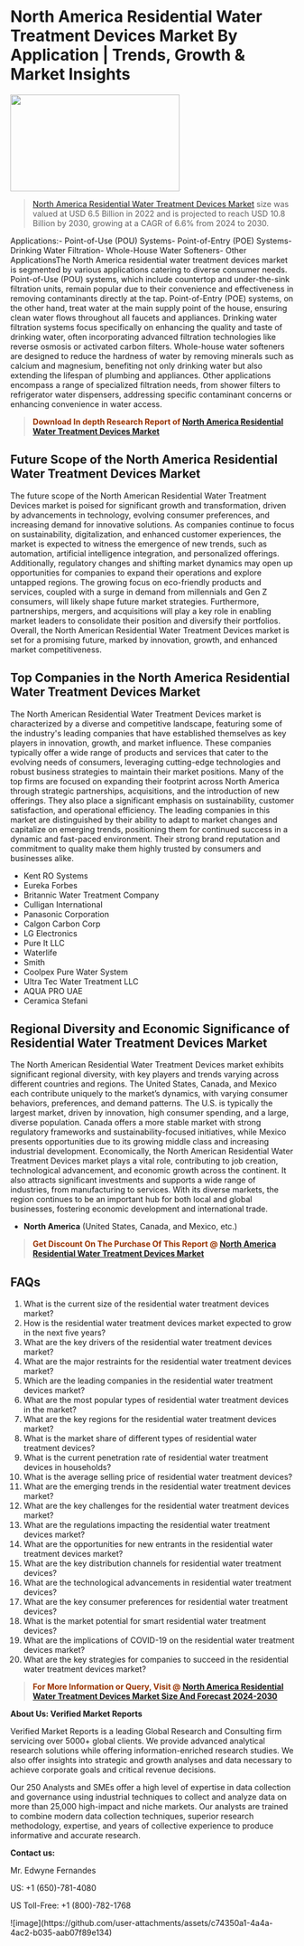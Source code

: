 <p><h1>North America Residential Water Treatment Devices Market By Application | Trends, Growth & Market Insights</h1><p><img class="aligncenter size-medium wp-image-105565" src="https://ffe5etoiles.com/wp-content/uploads/2025/01/MST7-300x171.png" alt="" width="300" height="171" /></p><blockquote><p><a href="https://www.verifiedmarketreports.com/download-sample/?rid=125322&utm_source=Github-NA&utm_medium=366" target="_blank">North America Residential Water Treatment Devices Market</a>  size was valued at USD 6.5 Billion in 2022 and is projected to reach USD 10.8 Billion by 2030, growing at a CAGR of 6.6% from 2024 to 2030.</p></blockquote>Applications:- Point-of-Use (POU) Systems- Point-of-Entry (POE) Systems- Drinking Water Filtration- Whole-House Water Softeners- Other ApplicationsThe North America residential water treatment devices market is segmented by various applications catering to diverse consumer needs. Point-of-Use (POU) systems, which include countertop and under-the-sink filtration units, remain popular due to their convenience and effectiveness in removing contaminants directly at the tap. Point-of-Entry (POE) systems, on the other hand, treat water at the main supply point of the house, ensuring clean water flows throughout all faucets and appliances. Drinking water filtration systems focus specifically on enhancing the quality and taste of drinking water, often incorporating advanced filtration technologies like reverse osmosis or activated carbon filters. Whole-house water softeners are designed to reduce the hardness of water by removing minerals such as calcium and magnesium, benefiting not only drinking water but also extending the lifespan of plumbing and appliances. Other applications encompass a range of specialized filtration needs, from shower filters to refrigerator water dispensers, addressing specific contaminant concerns or enhancing convenience in water access.</p><blockquote><p><span style="color: #993300;"><strong>Download In depth Research Report of <a href="https://www.verifiedmarketreports.com/download-sample/?rid=125322&utm_source=Github-NA&utm_medium=366">North America Residential Water Treatment Devices Market</a></strong></span></p></blockquote><h2>Future Scope of the North America Residential Water Treatment Devices Market</h2><p>The future scope of the North American Residential Water Treatment Devices market is poised for significant growth and transformation, driven by advancements in technology, evolving consumer preferences, and increasing demand for innovative solutions. As companies continue to focus on sustainability, digitalization, and enhanced customer experiences, the market is expected to witness the emergence of new trends, such as automation, artificial intelligence integration, and personalized offerings. Additionally, regulatory changes and shifting market dynamics may open up opportunities for companies to expand their operations and explore untapped regions. The growing focus on eco-friendly products and services, coupled with a surge in demand from millennials and Gen Z consumers, will likely shape future market strategies. Furthermore, partnerships, mergers, and acquisitions will play a key role in enabling market leaders to consolidate their position and diversify their portfolios. Overall, the North American Residential Water Treatment Devices market is set for a promising future, marked by innovation, growth, and enhanced market competitiveness.</p><h2>Top Companies in the North America Residential Water Treatment Devices Market</h2><p>The North American Residential Water Treatment Devices market is characterized by a diverse and competitive landscape, featuring some of the industry's leading companies that have established themselves as key players in innovation, growth, and market influence. These companies typically offer a wide range of products and services that cater to the evolving needs of consumers, leveraging cutting-edge technologies and robust business strategies to maintain their market positions. Many of the top firms are focused on expanding their footprint across North America through strategic partnerships, acquisitions, and the introduction of new offerings. They also place a significant emphasis on sustainability, customer satisfaction, and operational efficiency. The leading companies in this market are distinguished by their ability to adapt to market changes and capitalize on emerging trends, positioning them for continued success in a dynamic and fast-paced environment. Their strong brand reputation and commitment to quality make them highly trusted by consumers and businesses alike.</p><p><ul><li>Kent RO Systems </li><li> Eureka Forbes </li><li> Britannic Water Treatment Company </li><li> Culligan International </li><li> Panasonic Corporation </li><li> Calgon Carbon Corp </li><li> LG Electronics </li><li> Pure It LLC </li><li> Waterlife </li><li> Smith </li><li> Coolpex Pure Water System </li><li> Ultra Tec Water Treatment LLC </li><li> AQUA PRO UAE </li><li> Ceramica Stefani</li></ul></p><h2>Regional Diversity and Economic Significance of Residential Water Treatment Devices Market</h2><p>The North American Residential Water Treatment Devices market exhibits significant regional diversity, with key players and trends varying across different countries and regions. The United States, Canada, and Mexico each contribute uniquely to the market’s dynamics, with varying consumer behaviors, preferences, and demand patterns. The U.S. is typically the largest market, driven by innovation, high consumer spending, and a large, diverse population. Canada offers a more stable market with strong regulatory frameworks and sustainability-focused initiatives, while Mexico presents opportunities due to its growing middle class and increasing industrial development. Economically, the North American Residential Water Treatment Devices market plays a vital role, contributing to job creation, technological advancement, and economic growth across the continent. It also attracts significant investments and supports a wide range of industries, from manufacturing to services. With its diverse markets, the region continues to be an important hub for both local and global businesses, fostering economic development and international trade.</p><ul>    <li><strong>North America</strong> (United States, Canada, and Mexico, etc.)</li></ul><blockquote><p><span style="color: #993300;"><strong>Get Discount On The Purchase Of This Report @ <a href="https://www.verifiedmarketreports.com/ask-for-discount/?rid=125322&utm_source=Github-NA&utm_medium=366">North America Residential Water Treatment Devices Market</a></strong></span></p></blockquote><h2>FAQs</h2><p><ol>  <li>What is the current size of the residential water treatment devices market?</div><div></li>  <li>How is the residential water treatment devices market expected to grow in the next five years?</div><div></li>  <li>What are the key drivers of the residential water treatment devices market?</div><div></li>  <li>What are the major restraints for the residential water treatment devices market?</div><div></li>  <li>Which are the leading companies in the residential water treatment devices market?</div><div></li>  <li>What are the most popular types of residential water treatment devices in the market?</div><div></li>  <li>What are the key regions for the residential water treatment devices market?</div><div></li>  <li>What is the market share of different types of residential water treatment devices?</div><div></li>  <li>What is the current penetration rate of residential water treatment devices in households?</div><div></li>  <li>What is the average selling price of residential water treatment devices?</div><div></li>  <li>What are the emerging trends in the residential water treatment devices market?</div><div></li>  <li>What are the key challenges for the residential water treatment devices market?</div><div></li>  <li>What are the regulations impacting the residential water treatment devices market?</div><div></li>  <li>What are the opportunities for new entrants in the residential water treatment devices market?</div><div></li>  <li>What are the key distribution channels for residential water treatment devices?</div><div></li>  <li>What are the technological advancements in residential water treatment devices?</div><div></li>  <li>What are the key consumer preferences for residential water treatment devices?</div><div></li>  <li>What is the market potential for smart residential water treatment devices?</div><div></li>  <li>What are the implications of COVID-19 on the residential water treatment devices market?</div><div></li>  <li>What are the key strategies for companies to succeed in the residential water treatment devices market?</div><div></li></ol></p><blockquote><p><span style="color: #993300;"><strong>For More Information or Query, Visit @ <a href="https://www.verifiedmarketreports.com/product/global-residential-water-treatment-devices-market-report-2019-competitive-landscape-trends-and-opportunities/">North America Residential Water Treatment Devices Market Size And Forecast 2024-2030</a></strong></span></p></blockquote><p><strong>About Us: Verified Market Reports</strong></p><p>Verified Market Reports is a leading Global Research and Consulting firm servicing over 5000+ global clients. We provide advanced analytical research solutions while offering information-enriched research studies. We also offer insights into strategic and growth analyses and data necessary to achieve corporate goals and critical revenue decisions.</p><p>Our 250 Analysts and SMEs offer a high level of expertise in data collection and governance using industrial techniques to collect and analyze data on more than 25,000 high-impact and niche markets. Our analysts are trained to combine modern data collection techniques, superior research methodology, expertise, and years of collective experience to produce informative and accurate research.</p><p><strong>Contact us:</strong></p><p>Mr. Edwyne Fernandes</p><p>US: +1 (650)-781-4080</p><p>US Toll-Free: +1 (800)-782-1768</p>
![image](https://github.com/user-attachments/assets/c74350a1-4a4a-4ac2-b035-aab07f89e134)
